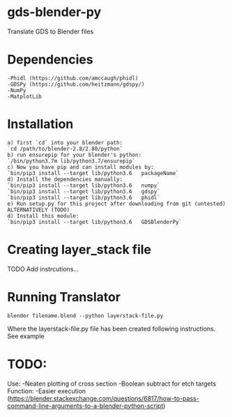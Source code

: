 # gds-blender-py

Translate GDS to Blender files 

# Dependencies
    -Phidl (https://github.com/amccaugh/phidl)
    -GDSPy (https://github.com/heitzmann/gdspy/)
    -NumPy
    -MatplotLib

# Installation
    a) first `cd` into your blender path:
    `cd /path/to/blender-2.8/2.80/python`
    b) run ensurepip for your blender's python:
    `/bin/python3.7m lib/python3.7/ensurepip`
    c) Now you have pip and can install modules by:
    `bin/pip3 install --target lib/python3.6   packageName`
    d) Install the dependencies manually:
    `bin/pip3 install --target lib/python3.6   numpy`
    `bin/pip3 install --target lib/python3.6   gdspy`
    `bin/pip3 install --target lib/python3.6   phidl`
    e) Run setup.py for this project after downloading from git (untested)
    ALTERNATIVELY (TODO)
    d) Install this module:
    `bin/pip3 install --target lib/python3.6   GDSBlenderPy`

# Creating layer_stack file
TODO Add instrcutions...

# Running Translator
`blender filename.blend --python layerstack-file.py`

Where the layerstack-file.py file has been created following instructions.
See example


# TODO:
Use:
    -Neaten plotting of cross section 
    -Boolean subtract for etch targets
Function:
    -Easier execution (https://blender.stackexchange.com/questions/6817/how-to-pass-command-line-arguments-to-a-blender-python-script)


